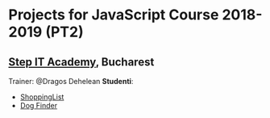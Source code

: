 # Projects for JavaScript Course 2018-2019 (PT2)
## [Step IT Academy](https://itstep.ro/), Bucharest 
Trainer: @Dragos Dehelean
**Studenti**:
* [ShoppingList](https://github.com/meemknight/jsProjects/tree/master/shoppingList) 
* [Dog Finder](https://github.com/meemknight/jsDogFinder)
